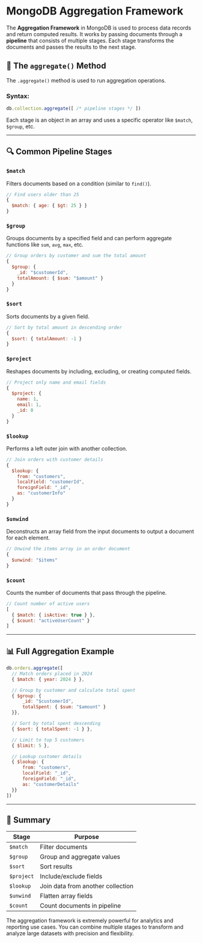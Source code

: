 # MongoDB Aggregation Framework  

The **Aggregation Framework** in MongoDB is used to process data records and return computed results. It works by passing documents through a **pipeline** that consists of multiple stages. Each stage transforms the documents and passes the results to the next stage.

## 🧰 The `aggregate()` Method

The `.aggregate()` method is used to run aggregation operations.

### Syntax:
```js
db.collection.aggregate([ /* pipeline stages */ ])
```
Each stage is an object in an array and uses a specific operator like `$match`, `$group`, etc.

---

## 🔍 Common Pipeline Stages

### `$match`
Filters documents based on a condition (similar to `find()`).
```js
// Find users older than 25
{
  $match: { age: { $gt: 25 } }
}
```

### `$group`
Groups documents by a specified field and can perform aggregate functions like `sum`, `avg`, `max`, etc.
```js
// Group orders by customer and sum the total amount
{
  $group: {
    _id: "$customerId",
    totalAmount: { $sum: "$amount" }
  }
}
```

### `$sort`
Sorts documents by a given field.
```js
// Sort by total amount in descending order
{
  $sort: { totalAmount: -1 }
}
```

### `$project`
Reshapes documents by including, excluding, or creating computed fields.
```js
// Project only name and email fields
{
  $project: {
    name: 1,
    email: 1,
    _id: 0
  }
}
```

### `$lookup`
Performs a left outer join with another collection.
```js
// Join orders with customer details
{
  $lookup: {
    from: "customers",
    localField: "customerId",
    foreignField: "_id",
    as: "customerInfo"
  }
}
```

### `$unwind`
Deconstructs an array field from the input documents to output a document for each element.
```js
// Unwind the items array in an order document
{
  $unwind: "$items"
}
```

### `$count`
Counts the number of documents that pass through the pipeline.
```js
// Count number of active users
[
  { $match: { isActive: true } },
  { $count: "activeUserCount" }
]
```

---

## 📊 Full Aggregation Example
```js
db.orders.aggregate([
  // Match orders placed in 2024
  { $match: { year: 2024 } },

  // Group by customer and calculate total spent
  { $group: {
      _id: "$customerId",
      totalSpent: { $sum: "$amount" }
  }},

  // Sort by total spent descending
  { $sort: { totalSpent: -1 } },

  // Limit to top 5 customers
  { $limit: 5 },

  // Lookup customer details
  { $lookup: {
      from: "customers",
      localField: "_id",
      foreignField: "_id",
      as: "customerDetails"
  }}
])
```

---

## 📝 Summary
| Stage    | Purpose                               |
|----------|----------------------------------------|
| `$match`   | Filter documents                      |
| `$group`   | Group and aggregate values            |
| `$sort`    | Sort results                          |
| `$project` | Include/exclude fields                |
| `$lookup`  | Join data from another collection     |
| `$unwind`  | Flatten array fields                  |
| `$count`   | Count documents in pipeline           |

The aggregation framework is extremely powerful for analytics and reporting use cases. You can combine multiple stages to transform and analyze large datasets with precision and flexibility.

